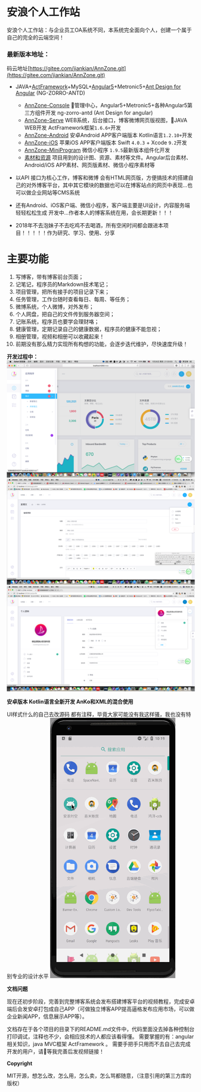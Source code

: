 # 安浪个人工作站
安浪个人工作站：与企业员工OA系统不同，本系统完全面向个人，创建一个属于自己的完全的云端空间！

### 最新版本地址：
码云地址[https://gitee.com/jiankian/AnnZone.git](https://gitee.com/jiankian/AnnZone.git)

- JAVA+[ActFramework](http://www.ActFramework.org)+MySQL+[Angular5](http://angular.io)+Metronic5+[Ant Design for Angular](https://ng.ant.design/) (NG-ZORRO-ANTD)

    - [AnnZone-Console](./AnnZone-Console) 管理中心，Angular5+Metronic5+各种Angular5第三方组件开发 ng-zorro-antd (Ant Design for angular)
    - [AnnZone-Serve](./AnnZone-Serve) WEB系统，后台接口，博客微博网页版视图，JAVA WEB开发 ActFramework框架`1.6.6+`开发
    - [AnnZone-Android](./AnnZone-Android) 安卓Android APP客户端版本 Kotlin语言`1.2.10+`开发
    - [AnnZone-iOS](./AnnZone-iOS) 苹果iOS APP客户端版本 Swift `4.0.3` + Xcode `9.2`开发
    - [AnnZone-MiniProgram](./AnnZone-MiniProgram) 微信小程序 `1.9.5`最新版本组件化开发
    - [素材和资源](./素材和资源) 项目用到的设计图、资源、素材等文件。Angular后台素材、Android/iOS APP素材、网页版素材、微信小程序素材等

- 以API 接口为核心工作，博客和微博 会有HTML网页版，方便搞技术的搭建自己的对外博客平台，其中其它模块的数据也可以在博客站点的网页中表现...也可以做企业网站等CMS系统

- 还有Android、iOS客户端、微信小程序，客户端主要是UI设计，内容服务端轻轻松松生成
开发中...作者本人的博客系统在用，会长期更新！！！

- 2018年不去泡妹子不去吃鸡不去喝酒，所有空闲时间都会跟进本项目！！！！！作为研究、学习、使用、分享

# 主要功能
1. 写博客，带有博客前台页面；
1. 记笔记，程序员的Markdown技术笔记；
1. 项目管理，把所有接手的项目记录下来；
1. 任务管理，工作台随时查看每日、每周、等任务；
1. 微博系统，个人微博，对外发布；
1. 个人网盘，把自己的文件传到服务器空间；
1. 记账系统，程序员也要学会理财咯；
1. 健康管理，定期记录自己的健康数据，程序员的健康不能忽视；
1. 相册管理，视频和相册可以收藏起来！
1. 前期没有那么精力实现所有构想的功能，会逐步迭代维护，尽快速度升级！


**开发过程中：**
![控制台截图](./screenshot/console1.png)
![博客发布](./screenshot/console2_blog_publish.png)
![个人中心](./screenshot/console3_user_prodile.png)

**安卓版本 Kotlin语言全新开发 AnKo和XML的混合使用**

UI样式什么的自己去改源码 都有注释，毕竟大家可能没有我这样骚，我也没有特别专业的设计水平
![安卓预览开发版](./screenshot/android_v0.1.1.gif)


**文档问题**

现在还初步阶段，完善到完整博客系统会发布搭建博客平台的视频教程，完成安卓端后会发安卓打包成自己APP（可做独立博客APP提高逼格发布应用市场，可以做企业新闻APP，信息展示APP等）。

文档存在于各个项目的目录下的README.md文件中，代码里面没去掉各种控制台打印调试，注释也不少，会相应技术的人都应该看得懂。
需要掌握的有：angular相关知识，java MVC框架 ActFramework 。
需要手把手只用而不去自己去完成开发的用户，请等我完善后发视频链接！

**Copyright**

MIT开源，想怎么改，怎么用，怎么卖，怎么骂都随意，（注意引用的第三方库的版权）
